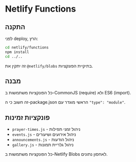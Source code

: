 # Netlify Functions

## התקנה

לפני deploy, הרץ:

```bash
cd netlify/functions
npm install
cd ../..
```

זה יתקין את `@netlify/blobs` בתיקיית הפונקציות.

## מבנה

כל הפונקציות משתמשות ב-CommonJS (require) ולא ES6 (import).

זה חשוב כי ה-package.json הראשי מוגדר עם `"type": "module"`.

## פונקציות זמינות

- `prayer-times.js` - ניהול זמני תפילות
- `events.js` - ניהול אירועים ושיעורים
- `announcements.js` - ניהול הודעות
- `gallery.js` - ניהול גלריית תמונות

כל הפונקציות משתמשות ב-Netlify Blobs לאחסון נתונים.
